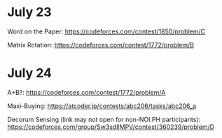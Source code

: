 # July 23
Word on the Paper: https://codeforces.com/contest/1850/problem/C

Matrix Rotation: https://codeforces.com/contest/1772/problem/B

# July 24
A+B?: https://codeforces.com/contest/1772/problem/A

Maxi-Buying: https://atcoder.jp/contests/abc206/tasks/abc206_a

Decorum Sensing (link may not open for non-NOI.PH participants): https://codeforces.com/group/Sw3sdIlMPV/contest/360239/problem/D